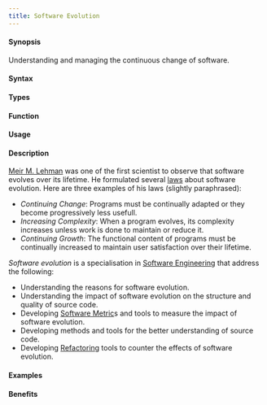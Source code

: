 ```yaml
---
title: Software Evolution
---
```


#### Synopsis

Understanding and managing the continuous change of software.

#### Syntax

#### Types

#### Function
       
#### Usage

#### Description

[Meir M. Lehman](http://en.wikipedia.org/wiki/Meir_M._Lehman) was one of the first scientist to observe
that software evolves over its lifetime. He formulated several [laws](http://en.wikipedia.org/wiki/Lehman's_laws_of_software_evolution)
about software evolution. Here are three examples of his laws (slightly paraphrased):

*  _Continuing Change_: Programs must be continually adapted or they become progressively less usefull.
*  _Increasing Complexity_: When a program evolves, its complexity increases unless work is done to maintain or reduce it.
*  _Continuing Growth_: The functional content of programs must be continually increased to maintain user satisfaction over their lifetime.


_Software evolution_ is a specialisation in [Software Engineering](/docs//Rascalopedia/SoftwareEngineering) that address the following:

*  Understanding the reasons for software evolution.
*  Understanding the impact of software evolution on the structure and quality of source code.
*  Developing [Software Metric](/docs//Rascalopedia/SoftwareMetric)s and tools to measure the impact of software evolution.
*  Developing methods and tools for the better understanding of source code.
*  Developing [Refactoring](/docs//Rascalopedia/Refactoring) tools to counter the effects of software evolution.

#### Examples

#### Benefits


